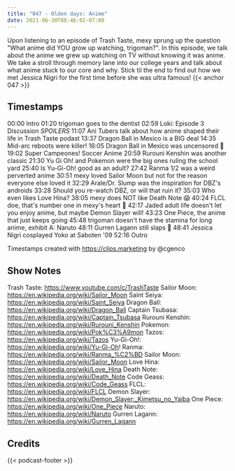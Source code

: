```yaml
---
title: "047 - Olden days: Anime"
date: 2021-06-30T08:46:02-07:00
---
```

Upon listening to an episode of Trash Taste, mexy sprung up the question "What anime did YOU grow up watching, trigoman?". In this episode, we talk about the anime we grew up watching on TV without knowing it was anime. We take a stroll through memory lane into our college years and talk about what anime stuck to our core and why. Stick til the end to find out how we met Jessica Nigri for the first time before she was ultra famous!
{{< anchor 047 >}}
<!--more-->

## Timestamps
00:00 Intro
01:20 trigoman goes to the dentist
02:59 Loki: Episode 3 Discussion *SPOILERS*
11:07 Ani Tubers talk about how anime shaped their life in Trash Taste podast
13:37 Dragon Ball in Mexico is a BIG deal
14:35 Mid-arc reboots were killer!
16:05 Dragon Ball in Mexico was uncensored 🙈
19:02 Super Campeones! Soccer Anime
20:59 Rurouni Kenshin was another classic
21:30 Yu Gi Oh! and Pokemon were the big ones ruling the school yard
25:40 Is Yu-Gi-Oh! good as an adult?
27:42 Ranma 1/2 was a weird perverted anime
30:51 mexy loved Sailor Moon but not for the reason everyone else loved it
32:29 Arale/Dr. Slump was the inspiration for DBZ's androids
33:28 Should you re-watch DBZ, or will that ruin it?
35:03 Who even likes Love Hina?
38:05 mexy does NOT like Death Note 😱
40:24 FLCL doe, that's number one in mexy's heart 💖
42:17 Jaded adult life doesn't let you enjoy anime, but maybe Demon Slayer will!
43:23 One Piece, the anime that just keeps going
45:48 trigoman doesn't have the stamina for long anime, exhibit A: Naruto
48:11 Gurren Lagann still slaps 👏
48:41 Jessica Nigri cosplayed Yoko at Saboten '09
52:16 Outro

Timestamps created with https://clips.marketing by @cgenco

## Show Notes
Trash Taste: https://www.youtube.com/c/TrashTaste
Sailor Moon: https://en.wikipedia.org/wiki/Sailor_Moon
Saint Seiya: https://en.wikipedia.org/wiki/Saint_Seiya
Dragon Ball:  https://en.wikipedia.org/wiki/Dragon_Ball
Captain Tsubasa: https://en.wikipedia.org/wiki/Captain_Tsubasa
Rurouni Kenshin: https://en.wikipedia.org/wiki/Rurouni_Kenshin
Pokemon: https://en.wikipedia.org/wiki/Pok%C3%A9mon
Tazos: https://en.wikipedia.org/wiki/Tazos
Yu-Gi-Oh!: https://en.wikipedia.org/wiki/Yu-Gi-Oh!
Ranma: https://en.wikipedia.org/wiki/Ranma_%C2%BD
Sailor Moon: https://en.wikipedia.org/wiki/Sailor_Moon
Love Hina: https://en.wikipedia.org/wiki/Love_Hina
Death Note: https://en.wikipedia.org/wiki/Death_Note
Code Geass: https://en.wikipedia.org/wiki/Code_Geass
FLCL: https://en.wikipedia.org/wiki/FLCL
Demon  Slayer: https://en.wikipedia.org/wiki/Demon_Slayer:_Kimetsu_no_Yaiba
One Piece: https://en.wikipedia.org/wiki/One_Piece
Naruto: https://en.wikipedia.org/wiki/Naruto
Gurren Lagann: https://en.wikipedia.org/wiki/Gurren_Lagann

## Credits
{{< podcast-footer >}}
